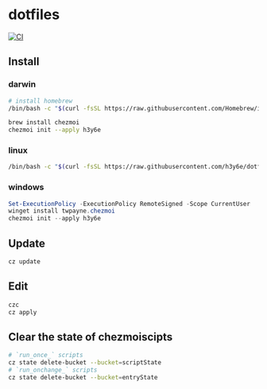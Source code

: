# dotfiles

[![CI](https://github.com/h3y6e/dotfiles/actions/workflows/ci.yaml/badge.svg)](https://github.com/h3y6e/dotfiles/actions/workflows/ci.yaml)

## Install

### darwin

```zsh
# install homebrew
/bin/bash -c "$(curl -fsSL https://raw.githubusercontent.com/Homebrew/install/HEAD/install.sh)"

brew install chezmoi
chezmoi init --apply h3y6e
```

### linux

```bash
/bin/bash -c "$(curl -fsSL https://raw.githubusercontent.com/h3y6e/dotfiles/main/install.sh)" -- --remote
```

### windows

```ps1
Set-ExecutionPolicy -ExecutionPolicy RemoteSigned -Scope CurrentUser
winget install twpayne.chezmoi
chezmoi init --apply h3y6e
```

## Update

```zsh
cz update
```

## Edit

```zsh
czc
cz apply
```

## Clear the state of chezmoiscipts

```zsh
# `run_once_` scripts
cz state delete-bucket --bucket=scriptState
# `run_onchange_` scripts
cz state delete-bucket --bucket=entryState
```

